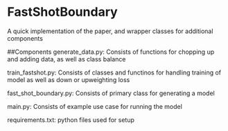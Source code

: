 # FastShotBoundary
A quick implementation of the paper, and wrapper classes for additional components

##Components 
generate_data.py: Consists of functions for chopping up and adding data, as well as class balance

train_fastshot.py: Consists of classes and functinos for handling training of model as well as down 
                   or upweighting loss

fast_shot_boundary.py: Consists of primary class for generating a model

main.py: Consists of example use case for running the model

requirements.txt: python files used for setup
